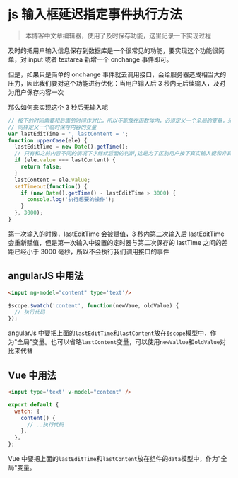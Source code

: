 # js 输入框延迟指定事件执行方法

> 本博客中文章编辑器，使用了及时保存功能，这里记录一下实现过程

及时的把用户输入信息保存到数据库是一个很常见的功能，要实现这个功能很简单，对 input 或者 textarea 新增一个 onchange 事件即可。

但是，如果只是简单的 onchange 事件就去调用接口，会给服务器造成相当大的压力，因此我们要对这个功能进行优化：当用户输入后 3 秒内无后续输入，及时为用户保存内容一次

那么如何来实现这个 3 秒后无输入呢

```js
// 按下的时间需要和后面的时间作对比，所以不能放在函数体内，必须定义一个全局的变量，来存储用户改变内容的时间
// 同样定义一个临时保存内容的变量
var lastEditTime = ', lastContent = ';
function upperCase(ele) {
  lastEditTime = new Date().getTime();
  // 只有和之前内容不同的情况下才继续后面的判断,这是为了区别用户按下真实输入键和非真实输入键，比如上下左右等
  if (ele.value === lastContent) {
    return false;
  }
  lastContent = ele.value;
  setTimeout(function() {
    if (new Date().getTime() - lastEditTime > 3000) {
      console.log('执行想要的操作');
    }
  }, 3000);
}
```

第一次输入的时候，lastEditTime 会被赋值，3 秒内第二次输入后 lastEditTime 会重新赋值，但是第一次输入中设置的定时器与第二次保存的 lastTime 之间的差距已经小于 3000 毫秒，所以不会执行我们调用接口的事件

## angularJS 中用法

```html
<input ng-model="content" type='text'/>
```

```js
$scope.$watch('content', function(newVaue, oldValue) {
  // 执行代码
});
```

angularJs 中要把上面的`lastEditTime`和`lastContent`放在`$scope`模型中，作为"全局"变量。也可以省略`lastContent`变量，可以使用`newVallue`和`oldValue`对比来代替

## Vue 中用法

```html
<input type='text' v-model="content" />
```

```js
export default {
  watch: {
    content() {
      // ..执行代码
    },
  },
};
```

Vue 中要把上面的`lastEditTime`和`lastContent`放在组件的`data`模型中，作为"全局"变量。
